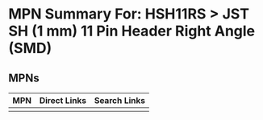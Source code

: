 



# MPN Summary For: HSH11RS > JST SH (1 mm) 11 Pin Header Right Angle (SMD)

## MPNs
  

|MPN|Direct Links|Search Links|
| :--- | :--- | :--- |
||||
